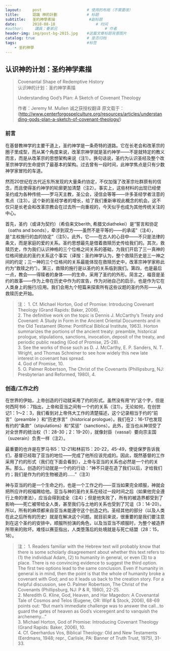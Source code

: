 ```yaml
---
layout:     post   				    # 使用的布局（不需要改）
title:      認識 神的計劃				# 标题 
subtitle:   圣約神學素描               #副标题
date:       2018-08-18  				# 时间
#author:     講員：秦弟兄     				# 作者
header-img: img/post-bg-2015.jpg 	#这篇文章标题背景图片
catalog: true 						# 是否归档
tags:								#标签
    - 圣約神學
---
```




## 认识神的计划：圣约神学素描


<blockquote>
Covenantal Shape of Redemptive History<br>
认识神的计划：圣约神学素描<br>

Understanding God’s Plan: A Sketch of Covenant Theology <br>

作者：Jeremy M. Mullen
诚之获授权翻译
原文载于：(http://www.centerforgospelculture.org/resources/articles/understanding-gods-plan-a-sketch-of-covenant-theology/)
</blockquote>

### 前言

在基督教神学的主要干道上，圣约神学是一条奇特的道路。它在长老会和改革宗的圈子里成型，而从某个角度来说，改革宗神学就是圣约神学——不是就特定的教义而言，而是从改革宗的思想架构来说（注1）。换句话说，圣约为认识圣经及整个改革宗神学的生命提供了最基本的架构。过去曾有一段时间，此神学焦点是只有少数神学家冒险的车道。

然而20世纪在古代近东所发现的大量条约协定，不仅加强了改革宗社群原有的信念，而且使得圣约神学的轮廓更加清楚（注2）。事实上，这些材料的出现已经使圣约成为各种传统——罗马天主教，圣公会，浸信会等等——许多圣经学者注意的焦点（注3）。这个新的圣经学者的增长，给了我们重新审视此概念的机会。这不仅只是长老会和改革宗教会在过去所一向重视的，今天似乎也成为其他传统关注的中心。

首先，圣约（或译为契约）（希伯来文berith, 希腊文diathekei）是“誓言和协定（oaths and bonds），牵涉到双方——虽然不是平等的——的承诺”（注4），是“主权施行的血的协定”（注5）。此外，它——在古人的心目中——不只是法律的条文，而是家庭的爱的关系。圣约思想最先是借着救赎历史传给我们的。其次，救赎历史，作为我们认识神格的三个位格之间关系的基础，为我们开启了三一真神的位格间彼此的圣约关系这个事实（译按：圣约神学认为，整个救赎历史是三一神之间的约定；三一神的三个位格间的关系最能体现在救赎历史中，改革宗神学家称此约为“救赎之约”）。第三，救赎的施行是以圣约的关系临到我们。第四，也是最后一点，教会——得赎者的身体——的生命，采用了圣约的外形。简言之，福音是圣约的故事——作为上帝在历史中作为的宣告，作为对祂自己的启示，也是作为它在人类身上的施行/应用。我们会用九个短篇来探索所有这些议题的圣约外形——从救赎历史开始。

<blockquote>
注：
1. Cf. Michael Horton, God of Promise: Introducing Covenant Theology (Grand Rapids: Baker, 2006),
<br>
2. The definitive work on the topic is Dennis J. McCarthy’s Treaty and Covenant: A Study in Form in the Ancient Oriental Documents and in the Old Testament (Rome: Pontifical Biblical Institute, 1963). Horton summarizes the portions of the ancient treaty: preamble, historical prologue, stipulations, sanctions, invocation, deposit of the treaty, and periodic public reading (God of Promise, 25-28).
<br>
3. See the works of those such as D. J. McCarthy, E. P. Sanders, N. T. Wright, and Thomas Schreiner to see how widely this new late interest in covenant has spread.
<br>
4. God of Promise, 10. <br>
5. O. Palmer Robertson, The Christ of the Covenants (Phillipsburg, NJ: Presbyterian and Reformed, 1980), 4.
</blockquote>



### 创造/工作之约

在世界的伊始，上帝创造的行动就采用了约的形式。虽然没有用“约”这个字，但是何西阿书6：7指出，上帝和亚当之间有一个约的关系（注1）。无论如何，在创世记1：1～2：3，我们看到对上帝伟大工作的清楚描述，这个记录相当于约的“前言”（preamble ）和“历史序言”（historical prologue）。我们在2：16-17也发现有约的“条款”（stipulations）和“奖惩”（sanctions）。此外，亚当也从神领受了对全世界的统治权（1：28-30；2：19-20），就像封臣（vassal）要向宗主国（suzerain）负责一样（注2）。

最重要的也许是在罗马书5：12-21和林前15：20-22，45-49，使徒保罗告诉我们，基督已经取了亚当的地位——完成了他所应该完成的。因此，既然基督的工作采用了约的形式（我们在下面会看到），上帝与亚当的关系也必然是一个约的关系。那么，创造的行动就是一个约的行动：“神不只是在造了我们以后，才给我们约；我们是作为约的生物被造的……”（注3）

神与亚当的约是一个生命之约，也是一个工作之约——亚当如果完全顺服，神就会把所应许的祝福赐给他。亚当与神的圣约关系在经过一段时间之后（如果他完全遵行上帝的律法），应当会得到成全（注4）；但是他失败了，所有的被造界都受到了影响——死亡被带给全人类，甚至我们与土地的关系也受到了咒诅（3：14-20）。所以，所有的麻烦都来自亚当未能遵守这个创造之约。圣经其他的部分（以及人类在此之后所有的历史）就是在解决这个问题。就目前来说，很重要的是我们要注意到在这个圣约的安排中，顺服所扮演的角色，以及当亚当不顺服时，为整个被造界所带来的败坏。难怪以赛亚指出，人类堕落后的处境就是与死亡结盟（28：15，18）。

<blockquote>
注：
1. Readers familiar with the Hebrew text will probably know that there is some scholarly disagreement about whether this text refers to (1) the individual Adam, (2) to humanity in general, or even (3) to a place. There is no convincing evidence to suggest the third option. The first two options lead to the same conclusion. Even if humanity in general is in mind, then the point is that the whole of humanity broke a covenant with God; and so it leads us back to the creation story. For a helpful discussion, see O. Palmer Robertson, The Christ of the Covenants (Phillipsburg, NJ: P & R, 1980), 22-25. <br>
2. Meredith G. Kline, God, Heaven, and Har Magedon: A Covenantal Tale of Cosmos and Telos (Eugene, OR: Wipf & Stock, 2006), 68-69 points out: “But man’s immediate challenge was to answer the call…to guard the gates of heaven as God’s viceregent and to vanquish the archenemy…” <br>
3. Michael Horton, God of Promise: Introducing Covenant Theology (Grand Rapids: Baker, 2006), 10. <br>
4. Cf. Geerhardus Vos, Biblical Theology: Old and New Testaments (Eerdmans, 1948; repr., Carlisle, PA: Banner of Truth Trust, 1975), 31-33. <br>
    
</blockquote>
